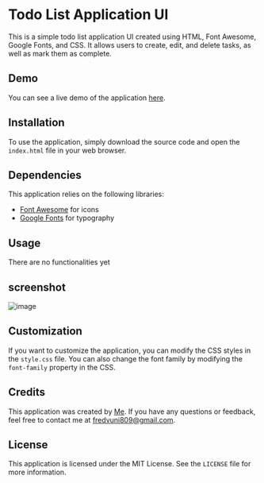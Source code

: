 # Todo List Application UI

This is a simple todo list application UI created using HTML, Font Awesome, Google Fonts, and CSS. It allows users to create, edit, and delete tasks, as well as mark them as complete.

## Demo

You can see a live demo of the application [here](https://fredvuni.github.io/todo-ui/).

## Installation

To use the application, simply download the source code and open the `index.html` file in your web browser.

## Dependencies

This application relies on the following libraries:

- [Font Awesome](https://fontawesome.com/) for icons
- [Google Fonts](https://fonts.google.com/) for typography

## Usage

There are no functionalities yet

## screenshot

![image](https://user-images.githubusercontent.com/41730664/235414886-4fe182a7-5f3f-427e-9737-7ff7a59fb444.png)


## Customization

If you want to customize the application, you can modify the CSS styles in the `style.css` file. You can also change the font family by modifying the `font-family` property in the CSS.

## Credits

This application was created by [Me](https://fredvuni.netlify.app/). If you have any questions or feedback, feel free to contact me at [fredvuni809@gmail.com](mailto:your.email@example.com).

## License

This application is licensed under the MIT License. See the `LICENSE` file for more information.
